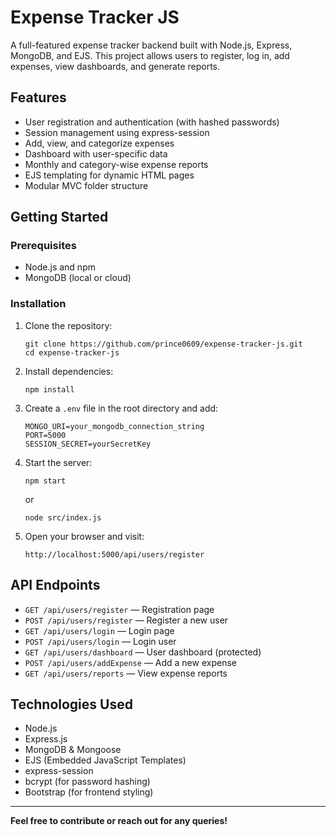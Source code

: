 # Expense Tracker JS

A full-featured expense tracker backend built with Node.js, Express, MongoDB, and EJS. This project allows users to register, log in, add expenses, view dashboards, and generate reports.

## Features

- User registration and authentication (with hashed passwords)
- Session management using express-session
- Add, view, and categorize expenses
- Dashboard with user-specific data
- Monthly and category-wise expense reports
- EJS templating for dynamic HTML pages
- Modular MVC folder structure



## Getting Started

### Prerequisites

- Node.js and npm
- MongoDB (local or cloud)

### Installation

1. Clone the repository:
   ```
   git clone https://github.com/prince0609/expense-tracker-js.git
   cd expense-tracker-js
   ```

2. Install dependencies:
   ```
   npm install
   ```

3. Create a `.env` file in the root directory and add:
   ```
   MONGO_URI=your_mongodb_connection_string
   PORT=5000
   SESSION_SECRET=yourSecretKey
   ```

4. Start the server:
   ```
   npm start
   ```
   or
   ```
   node src/index.js
   ```

5. Open your browser and visit:
   ```
   http://localhost:5000/api/users/register
   ```

## API Endpoints

- `GET /api/users/register` — Registration page
- `POST /api/users/register` — Register a new user
- `GET /api/users/login` — Login page
- `POST /api/users/login` — Login user
- `GET /api/users/dashboard` — User dashboard (protected)
- `POST /api/users/addExpense` — Add a new expense
- `GET /api/users/reports` — View expense reports

## Technologies Used

- Node.js
- Express.js
- MongoDB & Mongoose
- EJS (Embedded JavaScript Templates)
- express-session
- bcrypt (for password hashing)
- Bootstrap (for frontend styling)

---

**Feel free to contribute or reach out for any queries!**
